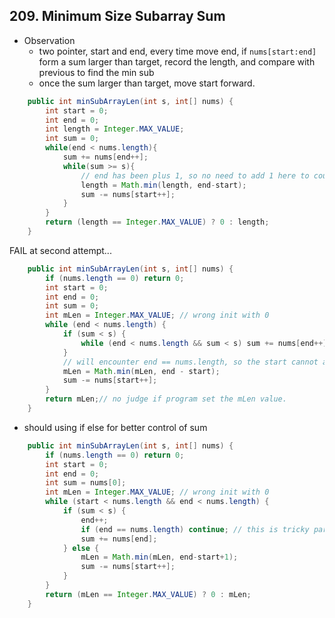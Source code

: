 ## 209. Minimum Size Subarray Sum

* Observation
  * two pointer, start and end, every time move end, if `nums[start:end]` form a sum larger than target, record the length, and compare with previous to find the min sub
  * once the sum larger than target, move start forward.

```java
    public int minSubArrayLen(int s, int[] nums) {
        int start = 0;
        int end = 0;
        int length = Integer.MAX_VALUE;
        int sum = 0;
        while(end < nums.length){
            sum += nums[end++];
            while(sum >= s){
                // end has been plus 1, so no need to add 1 here to count length
                length = Math.min(length, end-start);
                sum -= nums[start++];
            }
        }
        return (length == Integer.MAX_VALUE) ? 0 : length;
    }
```



FAIL at second attempt...

```java
    public int minSubArrayLen(int s, int[] nums) {
        if (nums.length == 0) return 0;
        int start = 0;
        int end = 0;
        int sum = 0;
        int mLen = Integer.MAX_VALUE; // wrong init with 0
        while (end < nums.length) {
            if (sum < s) {
                while (end < nums.length && sum < s) sum += nums[end++];
            }
            // will encounter end == nums.length, so the start cannot approach to minimal in next few loops
            mLen = Math.min(mLen, end - start);
            sum -= nums[start++];
        }
        return mLen;// no judge if program set the mLen value.
    }
```



* should using if else for better control of sum

```java
    public int minSubArrayLen(int s, int[] nums) {
        if (nums.length == 0) return 0;
        int start = 0;
        int end = 0;
        int sum = nums[0];
        int mLen = Integer.MAX_VALUE; // wrong init with 0
        while (start < nums.length && end < nums.length) {
            if (sum < s) {
                end++;
                if (end == nums.length) continue; // this is tricky part. only skip this when end is out of boundary.
                sum += nums[end];
            } else {
                mLen = Math.min(mLen, end-start+1);
                sum -= nums[start++];
            }
        }
        return (mLen == Integer.MAX_VALUE) ? 0 : mLen;
    }
```

